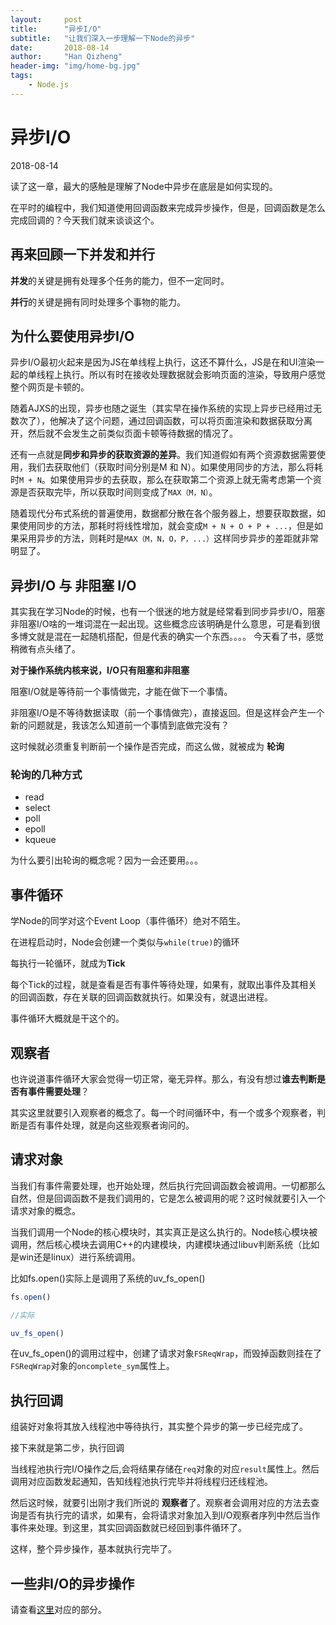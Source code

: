 ```yaml
---
layout:     post
title:      "异步I/O"
subtitle:   "让我们深入一步理解一下Node的异步"
date:       2018-08-14
author:     "Han Qizheng"
header-img: "img/home-bg.jpg"
tags:
    - Node.js
---
```


# 异步I/O
2018-08-14

读了这一章，最大的感触是理解了Node中异步在底层是如何实现的。

在平时的编程中，我们知道使用回调函数来完成异步操作，但是，回调函数是怎么完成回调的？今天我们就来谈谈这个。

## 再来回顾一下并发和并行
**并发**的关键是拥有处理多个任务的能力，但不一定同时。

**并行**的关键是拥有同时处理多个事物的能力。

## 为什么要使用异步I/O
异步I/O最初火起来是因为JS在单线程上执行，这还不算什么，JS是在和UI渲染一起的单线程上执行。所以有时在接收处理数据就会影响页面的渲染，导致用户感觉整个网页是卡顿的。

随着AJXS的出现，异步也随之诞生（其实早在操作系统的实现上异步已经用过无数次了），他解决了这个问题，通过回调函数，可以将页面渲染和数据获取分离开，然后就不会发生之前类似页面卡顿等待数据的情况了。

还有一点就是**同步和异步的获取资源的差异**。我们知道假如有两个资源数据需要使用，我们去获取他们（获取时间分别是M 和 N）。如果使用同步的方法，那么将耗时`M + N`。如果使用异步的去获取，那么在获取第二个资源上就无需考虑第一个资源是否获取完毕，所以获取时间则变成了`MAX（M，N）`。

随着现代分布式系统的普遍使用，数据都分散在各个服务器上，想要获取数据，如果使用同步的方法，那耗时将线性增加，就会变成`M + N + O + P + ...`，但是如果采用异步的方法，则耗时是`MAX（M，N，O，P，...）`这样同步异步的差距就非常明显了。

## 异步I/O 与 非阻塞 I/O
其实我在学习Node的时候，也有一个很迷的地方就是经常看到同步异步I/O，阻塞非阻塞I/O啥的一堆词混在一起出现。这些概念应该明确是什么意思，可是看到很多博文就是混在一起随机搭配，但是代表的确实一个东西。。。。
今天看了书，感觉稍微有点头绪了。

**对于操作系统内核来说，I/O只有阻塞和非阻塞**

阻塞I/O就是等待前一个事情做完，才能在做下一个事情。

非阻塞I/O是不等待数据读取（前一个事情做完），直接返回。但是这样会产生一个新的问题就是，我该怎么知道前一个事情到底做完没有？

这时候就必须重复判断前一个操作是否完成，而这么做，就被成为 **轮询**

### 轮询的几种方式
- read
- select
- poll
- epoll
- kqueue
  
为什么要引出轮询的概念呢？因为一会还要用。。。
## 事件循环
学Node的同学对这个Event Loop（事件循环）绝对不陌生。

在进程启动时，Node会创建一个类似与`while(true)`的循环

每执行一轮循环，就成为**Tick**

每个Tick的过程，就是查看是否有事件等待处理，如果有，就取出事件及其相关的回调函数，存在关联的回调函数就执行。如果没有，就退出进程。

事件循环大概就是干这个的。

## 观察者
也许说道事件循环大家会觉得一切正常，毫无异样。那么，有没有想过**谁去判断是否有事件需要处理**？

其实这里就要引入观察者的概念了。每一个时间循环中，有一个或多个观察者，判断是否有事件处理，就是向这些观察者询问的。

## 请求对象
当我们有事件需要处理，也开始处理，然后执行完回调函数会被调用。一切都那么自然，但是回调函数不是我们调用的，它是怎么被调用的呢？这时候就要引入一个请求对象的概念。

当我们调用一个Node的核心模块时，其实真正是这么执行的。Node核心模块被调用，然后核心模块去调用C++的内建模块，内建模块通过libuv判断系统（比如是win还是linux）进行系统调用。

比如fs.open()实际上是调用了系统的uv_fs_open()
```js
fs.open()

//实际

uv_fs_open()
```
在uv_fs_open()的调用过程中，创建了请求对象`FSReqWrap`，而毁掉函数则挂在了`FSReqWrap`对象的`oncomplete_sym`属性上。

## 执行回调

组装好对象将其放入线程池中等待执行，其实整个异步的第一步已经完成了。

接下来就是第二步，执行回调

当线程池执行完I/O操作之后,会将结果存储在`req`对象的对应`result`属性上。然后调用对应函数发起通知，告知线程池执行完毕并将线程归还线程池。

然后这时候，就要引出刚才我们所说的 **观察者**了。观察者会调用对应的方法去查询是否有执行完的请求，如果有，会将请求对象加入到I/O观察者序列中然后当作事件来处理。到这里，其实回调函数就已经回到事件循环了。

这样，整个异步操作，基本就执行完毕了。

## 一些非I/O的异步操作

请查看[这里](https://github.com/hanqizheng/Node.js-LearningDialog/blob/master/Node.js%E6%A8%A1%E5%9D%97/EventEmitter.md)对应的部分。